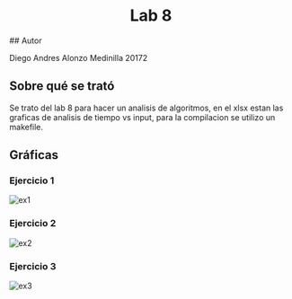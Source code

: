<div align="center">

# Lab 8

</div>
## Autor

Diego Andres Alonzo Medinilla   20172

## Sobre qué se trató
Se trato del lab 8 para hacer un analisis de algoritmos, en el xlsx estan las graficas de analisis de tiempo vs input, para la compilacion se utilizo un makefile.
## Gráficas

### Ejercicio 1

![ex1](https://github.com/DiggsPapu/TeoriaComputacion/assets/84475020/e006c08d-4189-4029-a946-91088fd1398d)

### Ejercicio 2

![ex2](https://github.com/DiggsPapu/TeoriaComputacion/assets/84475020/c2920668-a6c4-40c9-96dc-d147c2a71a95)

### Ejercicio 3

![ex3](https://github.com/DiggsPapu/TeoriaComputacion/assets/84475020/d14e7983-3569-46d2-bcb7-af0f5be10021)


